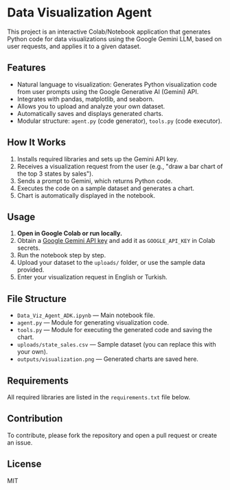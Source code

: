 # Data Visualization Agent 

This project is an interactive Colab/Notebook application that generates Python code for data visualizations using the Google Gemini LLM, based on user requests, and applies it to a given dataset.

## Features

- Natural language to visualization: Generates Python visualization code from user prompts using the Google Generative AI (Gemini) API.
- Integrates with pandas, matplotlib, and seaborn.
- Allows you to upload and analyze your own dataset.
- Automatically saves and displays generated charts.
- Modular structure: `agent.py` (code generator), `tools.py` (code executor).

## How It Works

1. Installs required libraries and sets up the Gemini API key.
2. Receives a visualization request from the user (e.g., "draw a bar chart of the top 3 states by sales").
3. Sends a prompt to Gemini, which returns Python code.
4. Executes the code on a sample dataset and generates a chart.
5. Chart is automatically displayed in the notebook.

## Usage

1. **Open in Google Colab or run locally.**
2. Obtain a [Google Gemini API key](https://makersuite.google.com/app/apikey) and add it as `GOOGLE_API_KEY` in Colab secrets.
3. Run the notebook step by step.
4. Upload your dataset to the `uploads/` folder, or use the sample data provided.
5. Enter your visualization request in English or Turkish.

## File Structure

- `Data_Viz_Agent_ADK.ipynb` — Main notebook file.
- `agent.py` — Module for generating visualization code.
- `tools.py` — Module for executing the generated code and saving the chart.
- `uploads/state_sales.csv` — Sample dataset (you can replace this with your own).
- `outputs/visualization.png` — Generated charts are saved here.

## Requirements

All required libraries are listed in the `requirements.txt` file below.

## Contribution

To contribute, please fork the repository and open a pull request or create an issue.

## License

MIT
